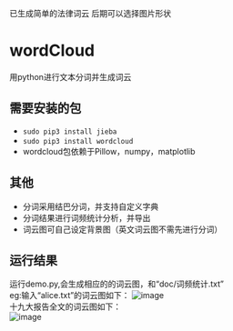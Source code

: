 已生成简单的法律词云  后期可以选择图片形状
# wordCloud
用python进行文本分词并生成词云

## 需要安装的包
* `sudo pip3 install jieba`
* `sudo pip3 install wordcloud`
* wordcloud包依赖于Pillow，numpy，matplotlib 

## 其他
* 分词采用结巴分词，并支持自定义字典
* 分词结果进行词频统计分析，并导出
* 词云图可自己设定背景图（英文词云图不需先进行分词）

## 运行结果
运行demo.py,会生成相应的的词云图，和“doc/词频统计.txt”  
eg:输入“alice.txt”的词云图如下：
![image](https://raw.githubusercontent.com/fuqiuai/wordCloud/master/Images/alice.png)  
十九大报告全文的词云图如下：  
![image](https://raw.githubusercontent.com/fuqiuai/wordCloud/master/Images/十九大.png)


